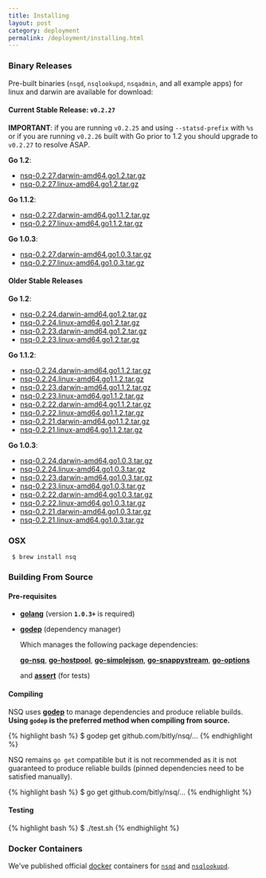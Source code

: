 ```yaml
--- 
title: Installing
layout: post
category: deployment
permalink: /deployment/installing.html
---
```


### <a name="binary">Binary Releases</a>

Pre-built binaries (`nsqd`, `nsqlookupd`, `nsqadmin`, and all example apps) for linux and darwin are
available for download:

#### Current Stable Release: **`v0.2.27`**

**IMPORTANT**: if you are running `v0.2.25` and using `--statsd-prefix` with `%s` or if you are
running `v0.2.26` built with Go prior to 1.2 you should upgrade to `v0.2.27` to resolve ASAP.

**Go 1.2**:

 * [nsq-0.2.27.darwin-amd64.go1.2.tar.gz][0.2.27_darwin_go12]
 * [nsq-0.2.27.linux-amd64.go1.2.tar.gz][0.2.27_linux_go12]

**Go 1.1.2**:

 * [nsq-0.2.27.darwin-amd64.go1.1.2.tar.gz][0.2.27_darwin_go112]
 * [nsq-0.2.27.linux-amd64.go1.1.2.tar.gz][0.2.27_linux_go112]

**Go 1.0.3**:

 * [nsq-0.2.27.darwin-amd64.go1.0.3.tar.gz][0.2.27_darwin]
 * [nsq-0.2.27.linux-amd64.go1.0.3.tar.gz][0.2.27_linux]

#### Older Stable Releases

**Go 1.2**:

 * [nsq-0.2.24.darwin-amd64.go1.2.tar.gz][0.2.24_darwin_go12]
 * [nsq-0.2.24.linux-amd64.go1.2.tar.gz][0.2.24_linux_go12]
 * [nsq-0.2.23.darwin-amd64.go1.2.tar.gz][0.2.23_darwin_go12]
 * [nsq-0.2.23.linux-amd64.go1.2.tar.gz][0.2.23_linux_go12]

**Go 1.1.2**:

 * [nsq-0.2.24.darwin-amd64.go1.1.2.tar.gz][0.2.24_darwin_go112]
 * [nsq-0.2.24.linux-amd64.go1.1.2.tar.gz][0.2.24_linux_go112]
 * [nsq-0.2.23.darwin-amd64.go1.1.2.tar.gz][0.2.23_darwin_go112]
 * [nsq-0.2.23.linux-amd64.go1.1.2.tar.gz][0.2.23_linux_go112]
 * [nsq-0.2.22.darwin-amd64.go1.1.2.tar.gz][0.2.22_darwin_go112]
 * [nsq-0.2.22.linux-amd64.go1.1.2.tar.gz][0.2.22_linux_go112]
 * [nsq-0.2.21.darwin-amd64.go1.1.2.tar.gz][0.2.21_darwin_go112]
 * [nsq-0.2.21.linux-amd64.go1.1.2.tar.gz][0.2.21_linux_go112]

**Go 1.0.3**:

 * [nsq-0.2.24.darwin-amd64.go1.0.3.tar.gz][0.2.24_darwin]
 * [nsq-0.2.24.linux-amd64.go1.0.3.tar.gz][0.2.24_linux]
 * [nsq-0.2.23.darwin-amd64.go1.0.3.tar.gz][0.2.23_darwin]
 * [nsq-0.2.23.linux-amd64.go1.0.3.tar.gz][0.2.23_linux]
 * [nsq-0.2.22.darwin-amd64.go1.0.3.tar.gz][0.2.22_darwin]
 * [nsq-0.2.22.linux-amd64.go1.0.3.tar.gz][0.2.22_linux]
 * [nsq-0.2.21.darwin-amd64.go1.0.3.tar.gz][0.2.21_darwin]
 * [nsq-0.2.21.linux-amd64.go1.0.3.tar.gz][0.2.21_linux]

### OSX

     $ brew install nsq

### Building From Source

#### Pre-requisites

 * **[golang](http://golang.org/doc/install)** (version **`1.0.3+`** is required)
 * **[godep](https://github.com/kr/godep)** (dependency manager)

    Which manages the following package dependencies:
    
    **[go-nsq](https://github.com/bitly/go-nsq)**,
    **[go-hostpool](https://github.com/bitly/go-hostpool)**,
    **[go-simplejson](https://github.com/bitly/go-simplejson)**,
    **[go-snappystream](https://github.com/mreiferson/go-snappystream)**,
    **[go-options](https://github.com/mreiferson/go-options)**
    
    and **[assert](https://github.com/bmizerany/assert)** (for tests)

#### Compiling

NSQ uses **[godep](https://github.com/kr/godep)** to manage dependencies and produce reliable
builds.  **Using `godep` is the preferred method when compiling from source.**

{% highlight bash %}
$ godep get github.com/bitly/nsq/...
{% endhighlight %}

NSQ remains `go get` compatible but it is not recommended as it is not guaranteed to
produce reliable builds (pinned dependencies need to be satisfied manually).

{% highlight bash %}
$ go get github.com/bitly/nsq/...
{% endhighlight %}

#### Testing

{% highlight bash %}
$ ./test.sh
{% endhighlight %}

### Docker Containers

We've published official [docker][docker] containers for [`nsqd`][docker_nsqd] and
[`nsqlookupd`][docker_nsqlookupd].

[0.2.27_darwin_go12]: https://s3.amazonaws.com/bitly-downloads/nsq/nsq-0.2.27.darwin-amd64.go1.2.tar.gz
[0.2.27_linux_go12]: https://s3.amazonaws.com/bitly-downloads/nsq/nsq-0.2.27.linux-amd64.go1.2.tar.gz
[0.2.27_darwin]: https://s3.amazonaws.com/bitly-downloads/nsq/nsq-0.2.27.darwin-amd64.go1.0.3.tar.gz
[0.2.27_linux]: https://s3.amazonaws.com/bitly-downloads/nsq/nsq-0.2.27.linux-amd64.go1.0.3.tar.gz
[0.2.27_darwin_go112]: https://s3.amazonaws.com/bitly-downloads/nsq/nsq-0.2.27.darwin-amd64.go1.1.2.tar.gz
[0.2.27_linux_go112]: https://s3.amazonaws.com/bitly-downloads/nsq/nsq-0.2.27.linux-amd64.go1.1.2.tar.gz

[0.2.24_darwin_go12]: https://s3.amazonaws.com/bitly-downloads/nsq/nsq-0.2.24.darwin-amd64.go1.2.tar.gz
[0.2.24_linux_go12]: https://s3.amazonaws.com/bitly-downloads/nsq/nsq-0.2.24.linux-amd64.go1.2.tar.gz
[0.2.24_darwin]: https://s3.amazonaws.com/bitly-downloads/nsq/nsq-0.2.24.darwin-amd64.go1.0.3.tar.gz
[0.2.24_linux]: https://s3.amazonaws.com/bitly-downloads/nsq/nsq-0.2.24.linux-amd64.go1.0.3.tar.gz
[0.2.24_darwin_go112]: https://s3.amazonaws.com/bitly-downloads/nsq/nsq-0.2.24.darwin-amd64.go1.1.2.tar.gz
[0.2.24_linux_go112]: https://s3.amazonaws.com/bitly-downloads/nsq/nsq-0.2.24.linux-amd64.go1.1.2.tar.gz

[0.2.23_darwin_go12]: https://s3.amazonaws.com/bitly-downloads/nsq/nsq-0.2.23.darwin-amd64.go1.2.tar.gz
[0.2.23_linux_go12]: https://s3.amazonaws.com/bitly-downloads/nsq/nsq-0.2.23.linux-amd64.go1.2.tar.gz
[0.2.23_darwin]: https://s3.amazonaws.com/bitly-downloads/nsq/nsq-0.2.23.darwin-amd64.go1.0.3.tar.gz
[0.2.23_linux]: https://s3.amazonaws.com/bitly-downloads/nsq/nsq-0.2.23.linux-amd64.go1.0.3.tar.gz
[0.2.23_darwin_go112]: https://s3.amazonaws.com/bitly-downloads/nsq/nsq-0.2.23.darwin-amd64.go1.1.2.tar.gz
[0.2.23_linux_go112]: https://s3.amazonaws.com/bitly-downloads/nsq/nsq-0.2.23.linux-amd64.go1.1.2.tar.gz

[0.2.22_darwin]: https://s3.amazonaws.com/bitly-downloads/nsq/nsq-0.2.22.darwin-amd64.go1.0.3.tar.gz
[0.2.22_linux]: https://s3.amazonaws.com/bitly-downloads/nsq/nsq-0.2.22.linux-amd64.go1.0.3.tar.gz
[0.2.22_darwin_go112]: https://s3.amazonaws.com/bitly-downloads/nsq/nsq-0.2.22.darwin-amd64.go1.1.2.tar.gz
[0.2.22_linux_go112]: https://s3.amazonaws.com/bitly-downloads/nsq/nsq-0.2.22.linux-amd64.go1.1.2.tar.gz

[0.2.21_darwin_go112]: https://s3.amazonaws.com/bitly-downloads/nsq/nsq-0.2.21.darwin-amd64.go1.1.2.tar.gz
[0.2.21_linux_go112]: https://s3.amazonaws.com/bitly-downloads/nsq/nsq-0.2.21.linux-amd64.go1.1.2.tar.gz
[0.2.21_darwin]: https://s3.amazonaws.com/bitly-downloads/nsq/nsq-0.2.21.darwin-amd64.go1.0.3.tar.gz
[0.2.21_linux]: https://s3.amazonaws.com/bitly-downloads/nsq/nsq-0.2.21.linux-amd64.go1.0.3.tar.gz

[docker]: https://docker.io/
[docker_nsqd]: https://index.docker.io/u/mreiferson/nsqd/
[docker_nsqlookupd]: https://index.docker.io/u/mreiferson/nsqlookupd/
